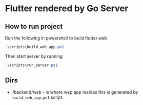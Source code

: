 # Flutter rendered by Go Server

## How to run project

Run the following in powershell to build flutter web

```powershell
.\scripts\build_web_app.ps1
```

Then start server by running

```powershell
.\scripts\run_server.ps1
```

## Dirs

- /backend/web - is where wep app resides this is generated by `build_web_app.ps1` script.